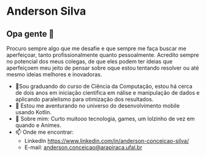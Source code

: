 # Anderson Silva


## Opa gente 👋

 
Procuro sempre algo que me desafie e que sempre me faça buscar me aperfeiçoar, tanto profissionalmente quanto pessoalmente. Acredito sempre no potencial dos meus colegas, de que eles podem ter ideias que aperfeiçoem meu jeito de pensar sobre oque estou tentando resolver ou até mesmo ideias melhores e inovadoras. 

- 🔭Sou graduando do curso de Ciência da Computação, estou há cerca de dois anos em iniciação cientifica em nálise e manipulação de dados e aplicando paralelismo para otimização dos resultados.
- 🌱 Estou me aventurando no universo do desenvolvimento mobile usando Kotlin. 
- 💬 Sobre mim: Curto muitooo tecnologia, games, um lolzinho de vez em quando  e Animes.
- 📫 Onde me encontrar: 
  - LinkedIn https://www.linkedin.com/in/anderson-conceicao-silva/
  - E-mail: anderson.conceicao@arapiraca.ufal.br
  


